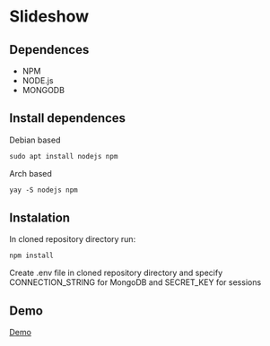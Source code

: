 # Slideshow

## Dependences
- NPM
- NODE.js
- MONGODB

## Install dependences
Debian based
```markdown
sudo apt install nodejs npm
```
Arch based
```markdown
yay -S nodejs npm
```


## Instalation
In cloned repository directory run:
```markdown
npm install
```
Create .env file in cloned repository directory and specify CONNECTION_STRING for MongoDB and SECRET_KEY for sessions


## Demo
<a href="http://slideshow.jktech.dev">Demo<a>